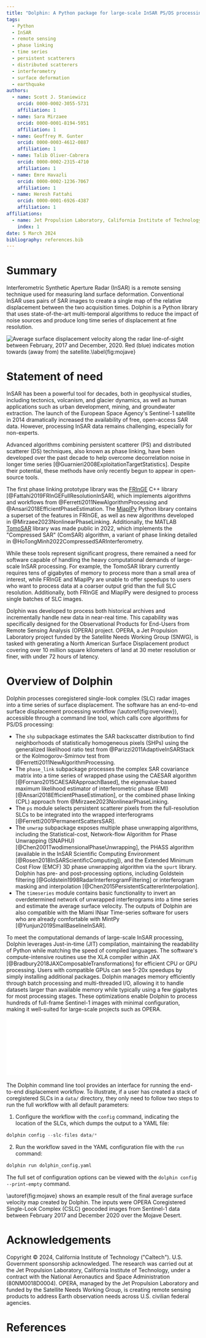 ```yaml
---
title: "Dolphin: A Python package for large-scale InSAR PS/DS processing"
tags:
  - Python
  - InSAR
  - remote sensing
  - phase linking
  - time series
  - persistent scatterers
  - distributed scatterers
  - interferometry
  - surface deformation
  - earthquake
authors:
  - name: Scott J. Staniewicz
    orcid: 0000-0002-3055-5731
    affiliation: 1
  - name: Sara Mirzaee
    orcid: 0000-0001-8194-5951
    affiliation: 1
  - name: Geoffrey M. Gunter
    orcid: 0000-0003-4612-0887
    affiliation: 1
  - name: Talib Oliver-Cabrera
    orcid: 0000-0002-2315-4710
    affiliation: 1
  - name: Emre Havazli
    orcid: 0000-0002-1236-7067
    affiliation: 1
  - name: Heresh Fattahi
    orcid: 0000-0001-6926-4387
    affiliation: 1
affiliations:
  - name: Jet Propulsion Laboratory, California Institute of Technology
    index: 1
date: 5 March 2024
bibliography: references.bib
---
```


# Summary

Interferometric Synthetic Aperture Radar (InSAR) is a remote sensing technique used for measuring land surface deformation.
Conventional InSAR uses pairs of SAR images to create a single map of the relative displacement between the two acquisition times.
Dolphin is a Python library that uses state-of-the-art multi-temporal algorithms to reduce the impact of noise sources and produce long time series of displacement at fine resolution.

![Average surface displacement velocity along the radar line-of-sight between February, 2017 and December, 2020. Red (blue) indicates motion towards (away from) the satellite.\label{fig:mojave}](figures/bristol-velocity-sequential.png)

# Statement of need

InSAR has been a powerful tool for decades, both in geophysical studies, including tectonics, volcanism, and glacier dynamics, as well as human applications such as urban development, mining, and groundwater extraction. The launch of the European Space Agency's Sentinel-1 satellite in 2014 dramatically increased the availability of free, open-access SAR data. However, processing InSAR data remains challenging, especially for non-experts.

Advanced algorithms combining persistent scatterer (PS) and distributed scatterer (DS) techniques, also known as phase linking, have been developed over the past decade to help overcome decorrelation noise in longer time series [@Guarnieri2008ExploitationTargetStatistics]. Despite their potential, these methods have only recently begun to appear in open-source tools.

The first phase linking prototype library was the [FRInGE](https://github.com/isce-framework/fringe) C++ library [@Fattahi2019FRInGEFullResolutionInSAR], which implements algorithms and workflows from @Ferretti2011NewAlgorithmProcessing and @Ansari2018EfficientPhaseEstimation. The [MiaplPy](https://github.com/insarlab/MiaplPy) Python library contains a superset of the features in FRInGE, as well as new algorithms developed in @Mirzaee2023NonlinearPhaseLinking. Additionally, the MATLAB [TomoSAR](https://github.com/DinhHoTongMinh/TomoSAR) library was made public in 2022, which implements the "Compressed SAR" (ComSAR) algorithm, a variant of phase linking detailed in @HoTongMinh2022CompressedSARInterferometry.

While these tools represent significant progress, there remained a need for software capable of handling the heavy computational demands of large-scale InSAR processing. For example, the TomoSAR library currently requires tens of gigabytes of memory to process more than a small area of interest, while FRInGE and MiaplPy are unable to offer speedups to users who want to process data at a coarser output grid than the full SLC resolution. Additionally, both FRInGE and MiaplPy were designed to process single batches of SLC images.

Dolphin was developed to process both historical archives and incrementally handle new data in near-real time. This capability was specifically designed for the Observational Products for End-Users from Remote Sensing Analysis (OPERA) project. OPERA, a Jet Propulsion Laboratory project funded by the Satellite Needs Working Group (SNWG), is tasked with generating a North American Surface Displacement product covering over 10 million square kilometers of land at 30 meter resolution or finer, with under 72 hours of latency.

# Overview of Dolphin

Dolphin processes coregistered single-look complex (SLC) radar images into a time series of surface displacement. The software has an end-to-end surface displacement processing workflow (\autoref{fig:overview}), accessible through a command line tool, which calls core algorithms for PS/DS processing:

- The `shp` subpackage estimates the SAR backscatter distribution to find neighborhoods of statistically homogeneous pixels (SHPs) using the generalized likelihood ratio test from @Parizzi2011AdaptiveInSARStack or the Kolmogorov-Smirnov test from @Ferretti2011NewAlgorithmProcessing.
- The `phase_link` subpackage processes the complex SAR covariance matrix into a time series of wrapped phase using the CAESAR algorithm [@Fornaro2015CAESARApproachBased], the eigenvalue-based maximum likelihood estimator of interferometric phase (EMI) [@Ansari2018EfficientPhaseEstimation], or the combined phase linking (CPL) approach from @Mirzaee2023NonlinearPhaseLinking.
- The `ps` module selects persistent scatterer pixels from the full-resolution SLCs to be integrated into the wrapped interferograms [@Ferretti2001PermanentScattersSAR].
- The `unwrap` subpackage exposes multiple phase unwrapping algorithms, including the Statistical-cost, Network-flow Algorithm for Phase Unwrapping (SNAPHU) [@Chen2001TwodimensionalPhaseUnwrapping], the PHASS algorithm (available in the InSAR Scientific Computing Environment [@Rosen2018InSARScientificComputing]), and the Extended Minimum Cost Flow (EMCF) 3D phase unwrapping algorithm via the `spurt` library. Dolphin has pre- and post-processing options, including Goldstein filtering [@Goldstein1998RadarInterferogramFiltering] or interferogram masking and interpolation [@Chen2015PersistentScattererInterpolation].
- The `timeseries` module contains basic functionality to invert an overdetermined network of unwrapped interferograms into a time series and estimate the average surface velocity. The outputs of Dolphin are also compatible with the Miami INsar Time-series software for users who are already comfortable with MintPy [@Yunjun2019SmallBaselineInSAR].

To meet the computational demands of large-scale InSAR processing, Dolphin leverages Just-in-time (JIT) compilation, maintaining the readability of Python while matching the speed of compiled languages. The software's compute-intensive routines use the XLA compiler within JAX [@Bradbury2018JAXComposableTransformations] for efficient CPU or GPU processing. Users with compatible GPUs can see 5-20x speedups by simply installing additional packages. Dolphin manages memory efficiently through batch processing and multi-threaded I/O, allowing it to handle datasets larger than available memory while typically using a few gigabytes for most processing stages. These optimizations enable Dolphin to process hundreds of full-frame Sentinel-1 images with minimal configuration, making it well-suited for large-scale projects such as OPERA.

![Overview of main workflow to generate surface displacement. Rectangular stacks indicate input or intermediate raster images. Arrows show the flow of data through the configurable submodules of Dolphin.\label{fig:overview}](figures/dolphin-modules.pdf)

The Dolphin command line tool provides an interface for running the end-to-end displacement workflow. To illustrate, if a user has created a stack of coregistered SLCs in a `data/` directory, they only need to follow two steps to run the full workflow with all default parameters:

1. Configure the workflow with the `config` command, indicating the location of the SLCs, which dumps the output to a YAML file:

```python
dolphin config --slc-files data/*
```

2. Run the workflow saved in the YAML configuration file with the `run` command:

```python
dolphin run dolphin_config.yaml
```

The full set of configuration options can be viewed with the `dolphin config --print-empty` command.

\autoref{fig:mojave} shows an example result of the final average surface velocity map created by Dolphin. The inputs were OPERA Coregistered Single-Look Complex (CSLC) geocoded images from Sentinel-1 data between February 2017 and December 2020 over the Mojave Desert.

# Acknowledgements

Copyright © 2024, California Institute of Technology ("Caltech"). U.S. Government sponsorship acknowledged.
The research was carried out at the Jet Propulsion Laboratory, California Institute of Technology, under a contract with the National Aeronautics and Space Administration (80NM0018D0004). OPERA, managed by the Jet Propulsion Laboratory and funded by the Satellite Needs Working Group, is creating remote sensing products to address Earth observation needs across U.S. civilian federal agencies.

# References
